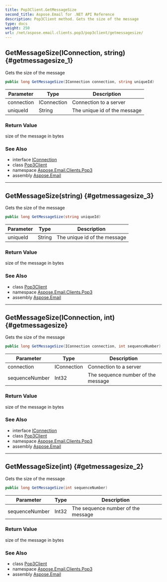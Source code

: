 ```yaml
---
title: Pop3Client.GetMessageSize
second_title: Aspose.Email for .NET API Reference
description: Pop3Client method. Gets the size of the message
type: docs
weight: 250
url: /net/aspose.email.clients.pop3/pop3client/getmessagesize/
---
```

## GetMessageSize(IConnection, string) {#getmessagesize_1}

Gets the size of the message

```csharp
public long GetMessageSize(IConnection connection, string uniqueId)
```

| Parameter | Type | Description |
| --- | --- | --- |
| connection | IConnection | Connection to a server |
| uniqueId | String | The unique id of the message |

### Return Value

size of the message in bytes

### See Also

* interface [IConnection](../../../aspose.email.clients/iconnection/)
* class [Pop3Client](../)
* namespace [Aspose.Email.Clients.Pop3](../../pop3client/)
* assembly [Aspose.Email](../../../)

---

## GetMessageSize(string) {#getmessagesize_3}

Gets the size of the message

```csharp
public long GetMessageSize(string uniqueId)
```

| Parameter | Type | Description |
| --- | --- | --- |
| uniqueId | String | The unique id of the message |

### Return Value

size of the message in bytes

### See Also

* class [Pop3Client](../)
* namespace [Aspose.Email.Clients.Pop3](../../pop3client/)
* assembly [Aspose.Email](../../../)

---

## GetMessageSize(IConnection, int) {#getmessagesize}

Gets the size of the message

```csharp
public long GetMessageSize(IConnection connection, int sequenceNumber)
```

| Parameter | Type | Description |
| --- | --- | --- |
| connection | IConnection | Connection to a server |
| sequenceNumber | Int32 | The sequence number of the message |

### Return Value

size of the message in bytes

### See Also

* interface [IConnection](../../../aspose.email.clients/iconnection/)
* class [Pop3Client](../)
* namespace [Aspose.Email.Clients.Pop3](../../pop3client/)
* assembly [Aspose.Email](../../../)

---

## GetMessageSize(int) {#getmessagesize_2}

Gets the size of the message

```csharp
public long GetMessageSize(int sequenceNumber)
```

| Parameter | Type | Description |
| --- | --- | --- |
| sequenceNumber | Int32 | The sequence number of the message |

### Return Value

size of the message in bytes

### See Also

* class [Pop3Client](../)
* namespace [Aspose.Email.Clients.Pop3](../../pop3client/)
* assembly [Aspose.Email](../../../)


